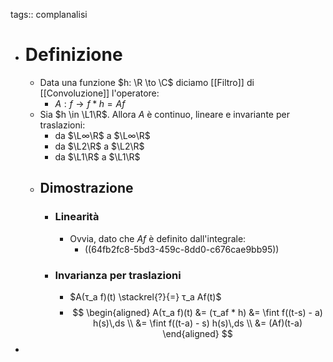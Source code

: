 tags:: complanalisi

- # Definizione
	- Data una funzione $h: \R \to \C$ diciamo [[Filtro]] di [[Convoluzione]] l'operatore:
		- $A : f \to f*h = Af$
	- Sia $h \in \L1\R$. Allora $A$ è continuo, lineare e invariante per traslazioni:
		- da $\L∞\R$ a $\L∞\R$
		- da $\L2\R$ a $\L2\R$
		- da $\L1\R$ a $\L1\R$
	- ## Dimostrazione
		- ### Linearità
			- Ovvia, dato che $Af$ è definito dall'integrale:
				- ((64fb2fc8-5bd3-459c-8dd0-c676cae9bb95))
		- ### Invarianza per traslazioni
			- $A(τ_a f)(t) \stackrel{?}{=} τ_a Af(t)$
			- $$
			  \begin{aligned}
			  A(τ_a f)(t) &= (τ_af * h)
			  &= \fint f((t-s) - a) h(s)\,ds \\
			  &= \fint f((t-a) - s) h(s)\,ds \\
			  &= (Af)(t-a)
			  \end{aligned}
			  $$
-
